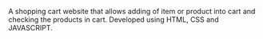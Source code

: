 A shopping cart website that allows adding of item or product into cart and checking the products in cart.
Developed using HTML, CSS and JAVASCRIPT. 